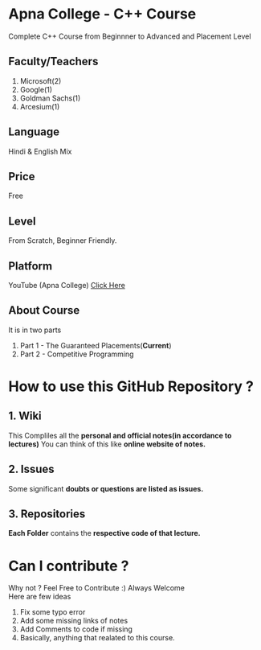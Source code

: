 # Apna College - C++ Course
Complete C++ Course from Beginnner to Advanced and Placement Level

## Faculty/Teachers
1. Microsoft(2)
2. Google(1)
3. Goldman Sachs(1)
4. Arcesium(1)

## Language
Hindi & English Mix

## Price
Free

## Level
From Scratch, Beginner Friendly.

## Platform
YouTube (Apna College) [Click Here](https://www.youtube.com/channel/UCBwmMxybNva6P_5VmxjzwqA)

## About Course
It is in two parts
1. Part 1 - The Guaranteed Placements(**Current**)
2. Part 2 - Competitive Programming

# How to use this GitHub Repository ?

## 1. Wiki
This Compliles all the **personal and official notes(in accordance to lectures)**
You can think of this like **online website of notes.**

## 2. Issues
Some significant **doubts or questions are listed as issues.**

## 3. Repositories
**Each Folder** contains the **respective code of that lecture.**

# Can I contribute ?
Why not ? Feel Free to Contribute :) Always Welcome <br>
Here are few ideas
1. Fix some typo error
2. Add some missing links of notes
3. Add Comments to code if missing
4. Basically, anything that realated to this course.


